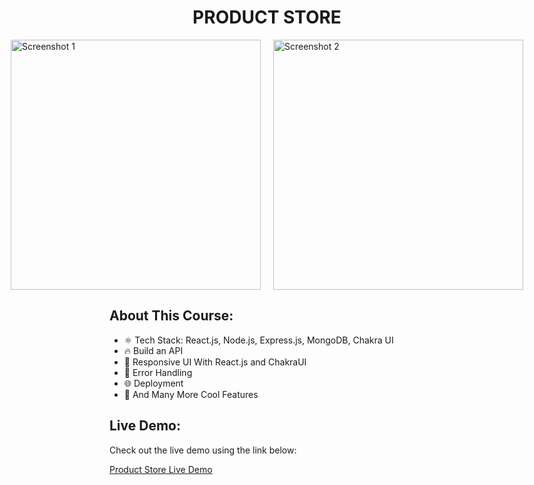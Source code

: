 <h1 align="center">PRODUCT STORE</h1>

<div style="display: flex; justify-content: center; gap: 20px;">
  <img src="https://github.com/user-attachments/assets/52f7d8ca-4af1-4922-95f7-3095ca614272" alt="Screenshot 1" style="width: 400px; height: auto; object-fit: contain;" />
  <img src="https://github.com/user-attachments/assets/64214520-4381-4b0c-aa2c-75c0651194c4" alt="Screenshot 2" style="width: 400px; height: auto; object-fit: contain;" />
</div>

## About This Course:

-   ⚛️ Tech Stack: React.js, Node.js, Express.js, MongoDB, Chakra UI
-   🔥 Build an API
-   📱 Responsive UI With React.js and ChakraUI
-   🐞 Error Handling
-   🌐 Deployment
-   🚀 And Many More Cool Features

## Live Demo:

Check out the live demo using the link below:

[Product Store Live Demo](https://product-store-9tjf.onrender.com/)
